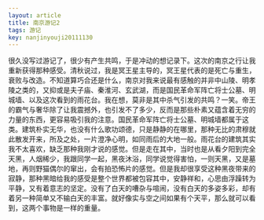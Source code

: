 ```yaml
---
layout: article
title: 南京游记2
tags: 游记
key: nanjinyouji20111130
---
```


很久没写过游记了，很少有产生共鸣，于是冲动的想记录下。这次的南京之行让我重新获得那种感受。<!--more-->清秋说过，我是冥王星主导的，冥王星代表的是死亡与重生，衰败与改造。不知道算巧合还是什么，南京对我来说最有感触的并非中山陵、明孝陵之类的，又抑或是夫子庙、秦淮河、玄武湖，而是国民革命军阵亡将士公墓、明城墙、以及这次看到的雨花台。我在想，莫非是其中杀气引发的共鸣？一笑。帝王的霸气与奢华除了让我震撼外，也引发不了多少，反而是那些朴素又蕴含着无穷的力量的东西，更容易吸引我的注意。国民革命军阵亡将士公墓、明城墙都属于这类。建筑朴实无华，也没有什么歌功颂德，只是静静的在哪里，那种无比的肃穆就此散发开来，所及之处，一片澄净心明，如同雨后的大地一般。雨花台的建筑其实我不太喜欢，缺乏那种我刚才说的感觉。但是走在其中，当时也是从看夕阳到完全天黑，人烟稀少，我跟同学一起，黑夜沐浴，同学说觉得害怕，一则天黑，又是墓地，再则野猫偶尔的窜出，会有拍恐怖片的感觉。但是我却很享受这种黑夜带来的寂静，那种黑暗给我的感受是整个世界都被包容其中，安静祥和，心思由浮躁转为平静，又有着意志的坚定。没有了白天的嘈杂与喧闹，没有白天的多姿多彩，却有着另一种简单又不输白天的丰富。就好像实与空之间如果有个天平，那么就可以看到，这两个事物是一样的重量。
